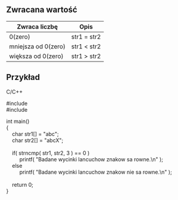 ## Zwracana wartość

|Zwraca liczbę|Opis|
|---|---|
|0(zero)|str1 = str2|
|mniejsza od 0(zero)|str1 < str2|
|większa od 0(zero)|str1 > str2|

  

## Przykład

C/C++

#include <cstdio>  
#include <cstring>  
  
int main()  
{  
    char str1[] = "abc";  
    char str2[] = "abcX";  
     
    if( strncmp( str1, str2, 3 ) == 0 )  
         printf( "Badane wycinki lancuchow znakow sa rowne.\n" );  
    else  
         printf( "Badane wycinki lancuchow znakow nie sa rowne.\n" );  
     
    return 0;  
}
